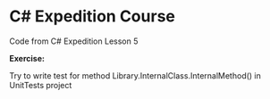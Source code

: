 # C# Expedition Course

Code from C# Expedition Lesson 5

<b>Exercise:</b>

Try to write test for method Library.InternalClass.InternalMethod() in UnitTests project
